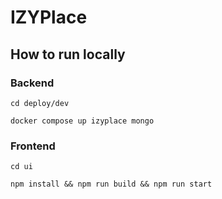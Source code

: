 # IZYPlace

## How to run locally
### Backend
```cd deploy/dev```

```docker compose up izyplace mongo```

### Frontend
```cd ui```

```npm install && npm run build && npm run start```

